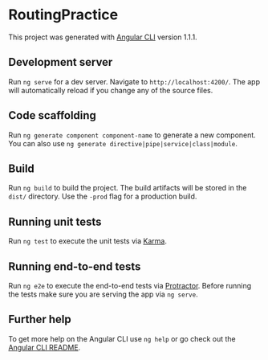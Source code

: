 # RoutingPractice

This project was generated with [Angular CLI](https://github.com/angular/angular-cli) version 1.1.1.

## Development server

Run `ng serve` for a dev server. Navigate to `http://localhost:4200/`. The app will automatically reload if you change any of the source files.

## Code scaffolding

Run `ng generate component component-name` to generate a new component. You can also use `ng generate directive|pipe|service|class|module`.

## Build

Run `ng build` to build the project. The build artifacts will be stored in the `dist/` directory. Use the `-prod` flag for a production build.

## Running unit tests

Run `ng test` to execute the unit tests via [Karma](https://karma-runner.github.io).

## Running end-to-end tests

Run `ng e2e` to execute the end-to-end tests via [Protractor](http://www.protractortest.org/).
Before running the tests make sure you are serving the app via `ng serve`.

## Further help

To get more help on the Angular CLI use `ng help` or go check out the [Angular CLI README](https://github.com/angular/angular-cli/blob/master/README.md).
